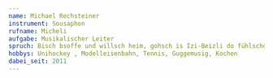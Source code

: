 ```yaml
---
name: Michael Rechsteiner
instrument: Sousaphon
rufname: Micheli
aufgabe: Musikalischer Leiter
spruch: Bisch bsoffe und willsch heim, gohsch is Izi-Beizli do fühlschdi dehei!
hobbys: Unihockey , Modelleisenbahn, Tennis, Guggemusig, Kochen
dabei_seit: 2011
---
```

